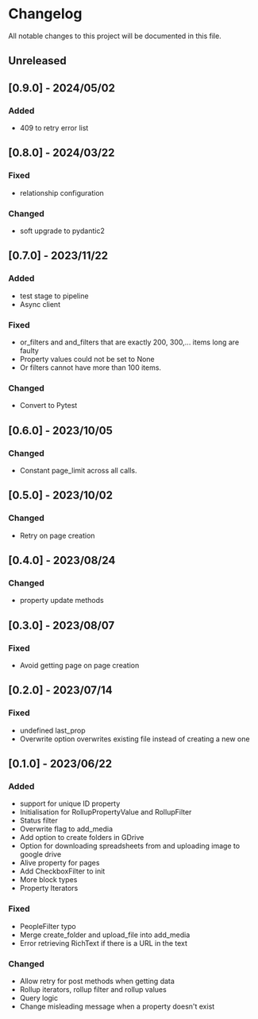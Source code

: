 # Changelog

All notable changes to this project will be documented in this file.

## Unreleased

## [0.9.0] - 2024/05/02

### Added

- 409 to retry error list

## [0.8.0] - 2024/03/22

### Fixed

- relationship configuration

### Changed

- soft upgrade to pydantic2

## [0.7.0] - 2023/11/22

### Added

- test stage to pipeline
- Async client

### Fixed

- or_filters and and_filters that are exactly 200, 300,... items long are faulty
- Property values could not be set to None
- Or filters cannot have more than 100 items.

### Changed

- Convert to Pytest

## [0.6.0] - 2023/10/05

### Changed

- Constant page_limit across all calls.

## [0.5.0] - 2023/10/02

### Changed

- Retry on page creation

## [0.4.0] - 2023/08/24

### Changed

- property update methods

## [0.3.0] - 2023/08/07

### Fixed

- Avoid getting page on page creation

## [0.2.0] - 2023/07/14

### Fixed

- undefined last_prop
- Overwrite option overwrites existing file instead of creating a new one

## [0.1.0] - 2023/06/22

### Added

- support for unique ID property
- Initialisation for RollupPropertyValue and RollupFilter
- Status filter
- Overwrite flag to add_media
- Add option to create folders in GDrive
- Option for downloading spreadsheets from and uploading image to google drive
- Alive property for pages
- Add CheckboxFilter to init
- More block types
- Property Iterators

### Fixed

- PeopleFilter typo
- Merge create_folder and upload_file into add_media
- Error retrieving RichText if there is a URL in the text

### Changed

- Allow retry for post methods when getting data
- Rollup iterators, rollup filter and rollup values
- Query logic
- Change misleading message when a property doesn't exist
